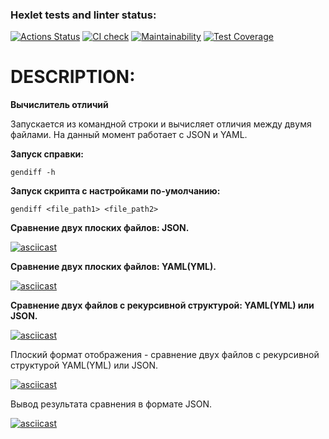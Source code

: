 ### Hexlet tests and linter status:
[![Actions Status](https://github.com/Makeev095/python-project-50/workflows/hexlet-check/badge.svg)](https://github.com/Makeev095/python-project-50/actions)
[![CI check](https://github.com/Makeev095/python-project-50/actions/workflows/main.yml/badge.svg)](https://github.com/Makeev095/python-project-50/actions/workflows/main.yml)
[![Maintainability](https://api.codeclimate.com/v1/badges/100cfc6e3d636bc59659/maintainability)](https://codeclimate.com/github/Makeev095/python-project-50/maintainability)
[![Test Coverage](https://api.codeclimate.com/v1/badges/100cfc6e3d636bc59659/test_coverage)](https://codeclimate.com/github/Makeev095/python-project-50/test_coverage)

# DESCRIPTION:

**Вычислитель отличий**

Запускается из командной строки и вычисляет отличия между двумя файлами. На данный момент работает с JSON и YAML.

**Запуск справки:**

`gendiff -h`

**Запуск скрипта c настройками по-умолчанию:**

`gendiff <file_path1> <file_path2>`

**Сравнение двух плоских файлов: JSON.**

[![asciicast](https://asciinema.org/a/553929.svg)](https://asciinema.org/a/553929)

**Сравнение двух плоских файлов: YAML(YML).**

[![asciicast](https://asciinema.org/a/553931.svg)](https://asciinema.org/a/553931)

**Сравнение двух файлов c рекурсивной структурой: YAML(YML) или JSON.**

[![asciicast](https://asciinema.org/a/553933.svg)](https://asciinema.org/a/553933)

Плоский формат отображения - cравнение двух файлов c рекурсивной структурой YAML(YML) или JSON.

[![asciicast](https://asciinema.org/a/553936.svg)](https://asciinema.org/a/553936)

Вывод результата сравнения в формате JSON.

[![asciicast](https://asciinema.org/a/553939.svg)](https://asciinema.org/a/553939)
